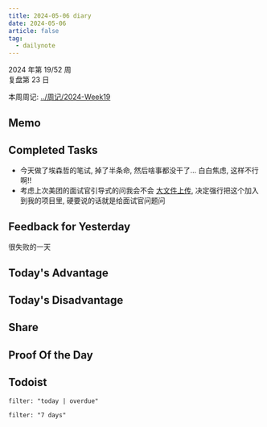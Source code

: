```yaml
---
title: 2024-05-06 diary
date: 2024-05-06
article: false
tag:
  - dailynote
---
```

  
2024 年第 19/52 周  
复盘第 23 日

本周周记: [../周记/2024-Week19](../周记/2024-Week19)

## Memo

## Completed Tasks
- 今天做了埃森哲的笔试, 掉了半条命, 然后啥事都没干了... 白白焦虑, 这样不行啊!! 
- 考虑上次美团的面试官引导式的问我会不会 [大文件上传](../../04%20Coding%20&%20Tech/07%20Frontend/frontend_for_interview/大文件上传), 决定强行把这个加入到我的项目里, 硬要说的话就是给面试官问题问

## Feedback for Yesterday
很失败的一天

## Today's Advantage

## Today's Disadvantage

## Share

## Proof Of the Day

## Todoist
```todoist
filter: "today | overdue"
```
```todoist
filter: "7 days"
```